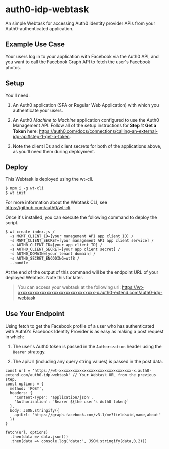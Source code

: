 # auth0-idp-webtask
An simple Webtask for accessing Auth0 identity provider APIs from your Auth0-authenticated application.

## Example Use Case
Your users log in to your application with Facebook via the Auth0 API, and you want to call the Facebook Graph API to fetch the user's Facebook photos.

## Setup
You'll need:

1. An Auth0 application (SPA or Regular Web Application) with which you authenticate your users.

1. An Auth0 *Machine to Machine* application configured to use the Auth0 Management API. Follow all of the setup instructions for **Step 1: Get a Token** here: https://auth0.com/docs/connections/calling-an-external-idp-api#step-1-get-a-token.

1. Note the client IDs and client secrets for both of the applications above, as you'll need them during deployment.

## Deploy
This Webtask is deployed using the wt-cli.
```
$ npm i -g wt-cli
$ wt init
```
For more information about the Webtask CLI, see https://github.com/auth0/wt-cli.

Once it's installed, you can execute the following command to deploy the script.

```
$ wt create index.js /
  -s MGMT_CLIENT_ID=[your management API app client ID] /
  -s MGMT_CLIENT_SECRET=[your management API app client service] /
  -s AUTH0_CLIENT_ID=[your app client ID] /
  -s AUTH0_CLIENT_SECRET=[your app client secret] /
  -s AUTH0_DOMAIN=[your tenant domain] /
  -s AUTH0_SECRET_ENCODING=utf8 /
  --bundle
```
At the end of the output of this command will be the endpoint URL of your deployed Webtask. Note this for later.

> You can access your webtask at the following url:
> https://wt-xxxxxxxxxxxxxxxxxxxxxxxxxxxxxxxx-x.auth0-extend.com/auth0-idp-webtask

## Use Your Endpoint
Using fetch to get the Facebook profile of a user who has authenticated with Auth0's Facebook Identity Provider is as easy as making a post request in which:
1. The user's Auth0 token is passed in the `Authorization` header using the `Bearer` strategy.

1. The apiUrl (including any query string values) is passed in the post data.

```
const url = 'https://wt-xxxxxxxxxxxxxxxxxxxxxxxxxxxxxxxx-x.auth0-extend.com/auth0-idp-webtask' // Your Webtask URL from the previous step.
const options = {
  method: 'POST',
  headers: {
    'Content-Type': 'application/json',
    'Authorization': `Bearer ${the user's Auth0 token}`
  },
  body: JSON.stringify({
    apiUrl: 'https://graph.facebook.com/v3.1/me?fields=id,name,about'
  })
}

fetch(url, options)
  .then(data => data.json())
  .then(data => console.log('data:', JSON.stringify(data,0,2)))
```
